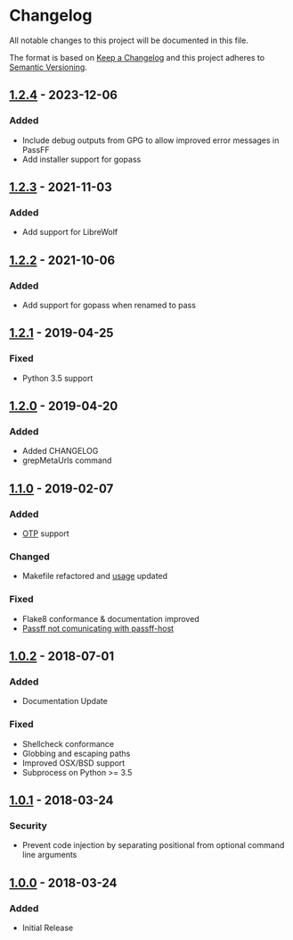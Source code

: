 # Changelog
All notable changes to this project will be documented in this file.

The format is based on [Keep a Changelog](https://keepachangelog.com/en/1.1.0/)
and this project adheres to [Semantic Versioning](https://semver.org/spec/v2.0.0.html).

## [1.2.4] - 2023-12-06
### Added
- Include debug outputs from GPG to allow improved error messages in PassFF
- Add installer support for gopass

## [1.2.3] - 2021-11-03
### Added
- Add support for LibreWolf

## [1.2.2] - 2021-10-06
### Added
- Add support for gopass when renamed to pass

## [1.2.1] - 2019-04-25
### Fixed
- Python 3.5 support

## [1.2.0] - 2019-04-20
### Added
- Added CHANGELOG
- grepMetaUrls command

## [1.1.0] - 2019-02-07
### Added
- [OTP](https://github.com/tadfisher/pass-otp) support

### Changed
- Makefile refactored and [usage](https://codeberg.org/PassFF/passff-host#latest-from-git) updated

### Fixed
- Flake8 conformance & documentation improved
- [Passff not comunicating with passff-host](https://codeberg.org/PassFF/passff-host/issues/27)

## [1.0.2] - 2018-07-01
### Added
- Documentation Update

### Fixed
- Shellcheck conformance
- Globbing and escaping paths
- Improved OSX/BSD support
- Subprocess on Python >= 3.5

## [1.0.1] - 2018-03-24
### Security
- Prevent code injection by separating positional from optional command line arguments

## [1.0.0] - 2018-03-24
### Added
- Initial Release

[Unreleased]: https://codeberg.org/PassFF/passff-host/compare/1.2.4...HEAD
[1.2.4]: https://codeberg.org/PassFF/passff-host/compare/1.2.3...1.2.4
[1.2.3]: https://codeberg.org/PassFF/passff-host/compare/1.2.2...1.2.3
[1.2.2]: https://codeberg.org/PassFF/passff-host/compare/1.2.1...1.2.2
[1.2.1]: https://codeberg.org/PassFF/passff-host/compare/1.2.0...1.2.1
[1.2.0]: https://codeberg.org/PassFF/passff-host/compare/1.1.0...1.2.0
[1.1.0]: https://codeberg.org/PassFF/passff-host/compare/1.0.2...1.1.0
[1.0.2]: https://codeberg.org/PassFF/passff-host/compare/1.0.1...1.0.2
[1.0.1]: https://codeberg.org/PassFF/passff-host/compare/1.0...1.0.1
[1.0.0]: https://codeberg.org/PassFF/passff-host/releases/tag/1.0
